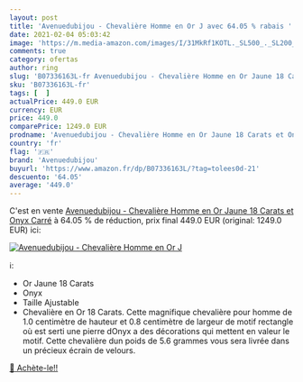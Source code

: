 ```yaml
---
layout: post
title: 'Avenuedubijou - Chevalière Homme en Or J avec 64.05 % rabais '
date: 2021-02-04 05:03:42
image: 'https://m.media-amazon.com/images/I/31MkRf1KOTL._SL500_._SL200_.jpg'
comments: true
category: ofertas
author: ring
slug: 'B07336163L-fr Avenuedubijou - Chevalière Homme en Or Jaune 18 Carats et...'
sku: 'B07336163L-fr'
tags: [  ]
actualPrice: 449.0 EUR
currency: EUR
price: 449.0
comparePrice: 1249.0 EUR
prodname: 'Avenuedubijou - Chevalière Homme en Or Jaune 18 Carats et Onyx Carré'
country: 'fr'
flag: '🇫🇷'
brand: 'Avenuedubijou'
buyurl: 'https://www.amazon.fr/dp/B07336163L/?tag=tolees0d-21'
descuento: '64.05'
average: '449.0'
---
```


C'est en vente [Avenuedubijou - Chevalière Homme en Or Jaune 18 Carats et Onyx Carré](https://www.amazon.fr/dp/B07336163L/?tag=tolees0d-21)  à  64.05 % de réduction, prix final  449.0 EUR (original: 1249.0 EUR) ici:

[![Avenuedubijou - Chevalière Homme en Or J](https://m.media-amazon.com/images/I/31MkRf1KOTL._SL500_._SL200_.jpg)](https://www.amazon.fr/dp/B07336163L/?tag=tolees0d-21)

ℹ️:

- Or Jaune 18 Carats
- Onyx
- Taille Ajustable
- Chevalière en Or 18 Carats. Cette magnifique chevalière pour homme de 1.0 centimètre de hauteur et 0.8 centimètre de largeur de motif rectangle où est serti une pierre dOnyx a des décorations qui mettent en valeur le motif. Cette chevalière dun poids de 5.6 grammes vous sera livrée dans un précieux écrain de velours.

[🛒 Achète-le!!](https://www.amazon.fr/dp/B07336163L/?tag=tolees0d-21)
